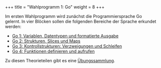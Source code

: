 +++
title = "Wahlprogramm 1: Go"
weight = 8
+++

Im ersten Wahlprogramm wird zunächst die Programmiersprache Go gelernt. In vier
Blöcken sollen die folgenden Bereiche der Sprache erkundet werden:

- [Go 1: Variablen, Datentypen und formatierte Ausgabe](go-1.md)
- [Go 2: Strukturen, Slices und Maps](go-2.md)
- [Go 3: Kontrollstrukturen: Verzweigungen und Schleifen](go-3.md)
- [Go 4: Funktionen definieren und aufrufen](go-4.md)

Zu diesen Theorieteilen gibt es eine
[Übungssammlung](https://github.com/patrickbucher/m346-go-exercises/tree/master).
